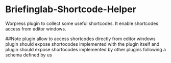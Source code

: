 # Briefinglab-Shortcode-Helper
Worpress plugin to collect some useful shortcodes. It enable shortcodes access from editor windows.

##Note
plugin allow to access shortcodes directly from editor windows
plugin should expose shortocodes implemented with the plugin itself and
plugin should expose shortocodes implemented by other plugins following a schema defined by us

